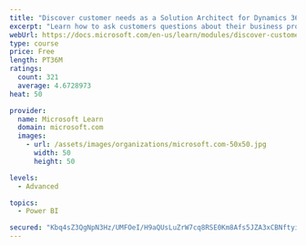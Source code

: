 ```yaml
---
title: "Discover customer needs as a Solution Architect for Dynamics 365 and Power Platform"
excerpt: "Learn how to ask customers questions about their business processes and feature requirements to create a viable solution."
webUrl: https://docs.microsoft.com/en-us/learn/modules/discover-customer-needs/
type: course
price: Free
length: PT36M
ratings:
  count: 321
  average: 4.6728973
heat: 50

provider:
  name: Microsoft Learn
  domain: microsoft.com
  images:
    - url: /assets/images/organizations/microsoft.com-50x50.jpg
      width: 50
      height: 50

levels:
  - Advanced

topics:
  - Power BI

secured: "Kbq4sZ3QgNpN3Hz/UMFOeI/H9aQUsLuZrW7cq8RSE0Km8Afs5JZA3xCBNftyive2O9ihHD5Dl4Qo3GwWNDzynOBu/SCCTZtdmOwBPyXR6wuwZsS9WXvz3/S04nFCxfOwtMRP6w6qdjiqdBflj2BhRHJYyntMdI5ydnYYtg4Ru5bEvMtSDop18jVQqWCshUUqeOQ6zHOxJQZKuhyCU89vTe6HxhSKKywo65g7/4ipwJ5HNj1oSPECT62yCeiCBe0h1BeVhhShpkTbrRslrNxWDRRVbnGKMrxCyqzMo36qenN4RzwBay1onxpvz/4ABXqQpq/Nbr5UE+7HXF9z7RoTBC/4OIE6D8fjb6n0IH9pX+V2AnPYqH9Ia5LeP1orf53aBkGPhoFYy49MLru891Aoag==;ESFRDtzh1V8PWO7dKyPedA=="
---
```


